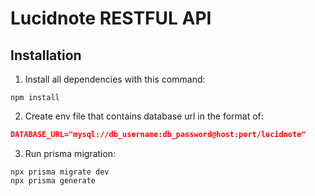 # Lucidnote RESTFUL API

## Installation
1. Install all dependencies with this command:
```shell
npm install
```
2. Create env file that contains database url in the format of:
```json
DATABASE_URL="mysql://db_username:db_password@host:port/lucidnote"
```
3. Run prisma migration:
```shell
npx prisma migrate dev
npx prisma generate
```

